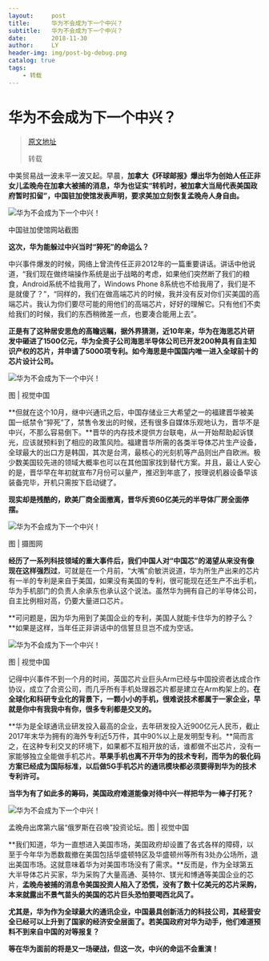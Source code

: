 ```yaml
---
layout:     post
title:      华为不会成为下一个中兴？
subtitle:   华为不会成为下一个中兴？
date:       2018-11-30
author:     LY
header-img: img/post-bg-debug.png
catalog: true
tags:
    - 转载
---
```


# 华为不会成为下一个中兴？

> [原文地址](https://blog.csdn.net/lin000001/article/details/84883686)
>
> 转载

中美贸易战一波未平一波又起。早晨，**加拿大《环球邮报》爆出华为创始人任正非女儿孟晚舟在加拿大被捕的消息，华为也证实“转机时，被加拿大当局代表美国政府暂时扣留”，中国驻加使馆发表声明，要求美加立刻恢复孟晚舟人身自由。**

![华为不会成为下一个中兴！](http://p3.pstatp.com/large/pgc-image/14be53a0d5a64b1ebcdbb75a597b1ac9)

中国驻加使馆网站截图

**这次，华为能躲过中兴当时“猝死”的命运么？**

中兴事件爆发的时候，网络上曾流传任正非2012年的一篇重要讲话。讲话中他说道，“我们现在做终端操作系统是出于战略的考虑，如果他们突然断了我们的粮食，Android系统不给我用了，Windows Phone 8系统也不给我用了，我们是不是就傻了？”，“同样的，我们在做高端芯片的时候，我并没有反对你们买美国的高端芯片。我认为你们要尽可能的用他们的高端芯片，好好的理解它。只有他们不卖给我们的时候，我们的东西稍微差一点，也要凑合能用上去”。

**正是有了这种居安思危的高瞻远瞩，据外界猜测，近10年来，华为在海思芯片研发中砸进了1500亿元，华为全资子公司海思半导体公司已开发200种具有自主知识产权的芯片，并申请了5000项专利。如今海思是中国国内唯一进入全球前十的芯片设计公司。**

![华为不会成为下一个中兴！](http://p3.pstatp.com/large/pgc-image/facfb7f235084705959311e9c6bb9650)

图 | 视觉中国

**但就在这个10月，继中兴通讯之后，中国存储业三大希望之一的福建晋华被美国一纸禁令“猝死”了，禁售令发出的时候，还有很多自媒体乐观地认为，晋华不是中兴，不那么容易倒下。**晋华的内存技术提供方台联电，从一开始帮助起诉镁光，应该就预料到了相应的政策风险。福建晋华所需的各类半导体芯片生产设备，全球最大的出口方是韩国，其次是台湾，最核心的光刻机等产品则出产自欧洲。极少数美国较先进的领域大概率也可以在其他国家找到替代方案。并且，最让人安心的是，晋华早在年初就宣布7月份可以量产，推迟到年底了，按理说机器设备早该装备完毕，开机只需按下启动键了。

**现实却是残酷的，欧美厂商全面撤离，晋华斥资60亿美元的半导体厂房全面停摆。**

![华为不会成为下一个中兴！](http://p9.pstatp.com/large/pgc-image/f8318e4b5971447696474c174d450904)

图 | 摄图网

**经历了一系列科技领域的重大事件后，我们中国人对“中国芯”的渴望从来没有像现在这样强烈过**，可就是在一个月前，“大嘴”俞敏洪说道，华为所生产出来的芯片有一半的专利是来自于美国，如果没有美国的专利，很可能现在还生产不出手机，华为手机部门的负责人余承东也承认这个说法。虽然华为拥有自己的半导体公司，自主比例相对高，仍要大量进口芯片。

**可问题是，因为华为用到了美国企业的专利，美国人就能卡住华为的脖子么？**如果是这样，当年任正非讲话中的信誓旦旦岂不成为空话。

![华为不会成为下一个中兴！](http://p99.pstatp.com/large/pgc-image/57e405870ef34006aef931f56be31df7)

图 | 视觉中国

记得中兴事件不到一个月的时间，英国芯片业巨头Arm已经与中国投资者达成合作协议，成立了合资公司，而几乎所有手机处理器芯片都是建立在Arm构架上的。**在全球化和科研专业化的背景下，一颗小小的手机，很难说技术都属于一家企业，早就是你中有我我中有你，很多专利都是交叉的。**

**华为是全球通讯业研发投入最高的企业，去年研发投入近900亿元人民币，截止2017年末华为拥有的海外专利近5万件，其中90%以上是发明型专利。**简而言之，在这种专利交叉的环境下，如果都不互相开放的话，谁都做不出芯片，没有一家能够独立全能做手机芯片。**苹果手机也离不开华为的技术专利，而华为的极化码方案已经成为国际标准，以后做5G手机芯片的通讯模块都必须要得到华为的技术专利许可。**

**当华为有了如此多的筹码，美国政府难道能像对待中兴一样把华为一棒子打死？**

![华为不会成为下一个中兴！](http://p1.pstatp.com/large/pgc-image/d812c3ce19f148f58a3ea5fd75fc4fd1)

孟晚舟出席第六届“俄罗斯在召唤”投资论坛。图 | 视觉中国

**我们知道，华为一直想进入美国市场，美国政府却设置了各式各样的障碍，以至于今年华为悉数裁撤在美国包括华盛顿特区及华盛顿州等所有3处办公场所，退出美国市场。这就意味着华为对美国市场没有了需求。**反而是，作为全球第五大半导体芯片买家，华为采购了大量高通、英特尔、镁光和博通等美国企业的芯片，**孟晚舟被捕的消息令美国投资人陷入了恐慌，没有了数十亿美元的芯片采购，本来就露出不景气苗头的美国的芯片巨头恐怕要喝西北风了。**

**尤其是，华为作为全球最大的通讯企业，中国最具创新活力的科技公司，其经营安全已经可以上升到了国家的经济安全层面了。若美国政府对华为动手，他们难道预料不到来自中国的对等报复？**

**等在华为面前的将是又一场硬战，但这一次，中兴的命运不会重演！**